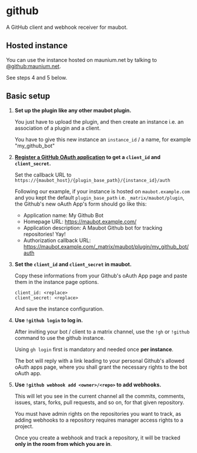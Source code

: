 # github
A GitHub client and webhook receiver for maubot.

## Hosted instance
You can use the instance hosted on maunium.net by talking to
[@github:maunium.net](https://matrix.to/#/@github:maunium.net).

See steps 4 and 5 below.

## Basic setup
1. **Set up the plugin like any other maubot plugin.**

   You just have to upload the plugin, and then create an instance i.e. an association of a plugin and a client. 
   
   You have to give this new instance an `instance_id` / a name, for example "my_github_bot"

2. **[Register a GitHub OAuth application](https://github.com/settings/developers) to get a `client_id` and `client_secret`.**

   Set the callback URL to `https://{maubot_host}/{plugin_base_path}/{instance_id}/auth` 

   Following our example, if your instance is hosted on `maubot.example.com` and you kept the default `plugin_base_path` i.e. `_matrix/maubot/plugin`, the Github's new oAuth App's form should go like this:

   * Application name: My Github Bot
   * Homepage URL: https://maubot.example.com/
   * Application description: A Maubot Github bot for tracking repositories! Yay!
   * Authorization callback URL: https://maubot.example.com/_matrix/maubot/plugin/my_github_bot/auth

3. **Set the `client_id` and `client_secret` in maubot.**

   Copy these informations from your Github's oAuth App page and paste them in the instance page options.
   ```
   client_id: <replace>
   client_secret: <replace>
   ```
   
   And save the instance configuration.

4. **Use `!github login` to log in.**

   After inviting your bot / client to a matrix channel, use the `!gh` or `!github` command to use the github instance.
   
   Using `gh login` first is mandatory and needed once **per instance**.
   
   The bot will reply with a link leading to your personal Github's allowed oAuth apps page, where you shall grant the necessary rights to the bot oAuth app.

5. **Use `!github webhook add <owner>/<repo>` to add webhooks.**

   This will let you see in the current channel all the commits, comments, issues, stars, forks, pull requests, and so on, for that given repository.
   
   You must have admin rights on the repositories you want to track, as adding webhooks to a repository requires manager access rights to a project.

   Once you create a webhook and track a repository, it will be tracked **only in the room from which you are in**.
